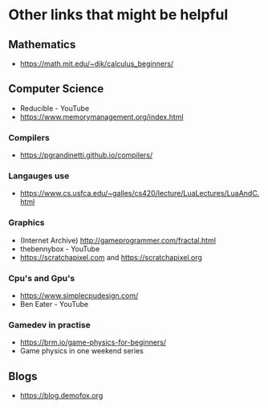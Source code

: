 # Other links that might be helpful

## Mathematics

* https://math.mit.edu/~djk/calculus_beginners/

## Computer Science

* Reducible - YouTube
* https://www.memorymanagement.org/index.html

### Compilers

* https://pgrandinetti.github.io/compilers/

### Langauges use

* https://www.cs.usfca.edu/~galles/cs420/lecture/LuaLectures/LuaAndC.html

### Graphics

* (Internet Archive) http://gameprogrammer.com/fractal.html
* thebennybox - YouTube
* https://scratchapixel.com and https://scratchapixel.org

### Cpu's and Gpu's

* https://www.simplecpudesign.com/
* Ben Eater - YouTube

### Gamedev in practise

* https://brm.io/game-physics-for-beginners/
* Game physics in one weekend series

## Blogs

* https://blog.demofox.org
